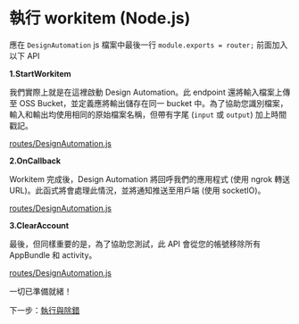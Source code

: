 # 執行 workitem (Node.js)

應在 `DesignAutomation` js 檔案中最後一行 `module.exports = router;` 前面加入以下 API

**1\.StartWorkitem**

我們實際上就是在這裡啟動 Design Automation。此 endpoint 還將輸入檔案上傳至 OSS Bucket，並定義應將輸出儲存在同一 bucket 中。為了協助您識別檔案，輸入和輸出均使用相同的原始檔案名稱，但帶有字尾 (`input` 或 `output`) 加上時間戳記。 

[routes/DesignAutomation.js](_snippets/modifymodels/node/routes/DesignAutomation.4.js ':include :type=code javascript')

**2\.OnCallback**

Workitem 完成後，Design Automation 將回呼我們的應用程式 (使用 ngrok 轉送 URL)。此函式將會處理此情況，並將通知推送至用戶端 (使用 socketIO)。

[routes/DesignAutomation.js](_snippets/modifymodels/node/routes/DesignAutomation.5.js ':include :type=code javascript')

**3\.ClearAccount**

最後，但同樣重要的是，為了協助您測試，此 API 會從您的帳號移除所有 AppBundle 和 activity。

[routes/DesignAutomation.js](_snippets/modifymodels/node/routes/DesignAutomation.6.js ':include :type=code javascript')

一切已準備就緒！

下一步：[執行與除錯](/zh-TW/environment/rundebug/2legged_da)